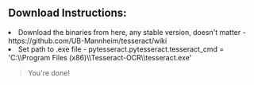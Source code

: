 ## Download Instructions:

<li> Download the binaries from here, any stable version, doesn't matter - https://github.com/UB-Mannheim/tesseract/wiki </li>

<li> Set path to .exe file - pytesseract.pytesseract.tesseract_cmd = 'C:\\Program Files (x86)\\Tesseract-OCR\\tesseract.exe' </li>

> You're done!
